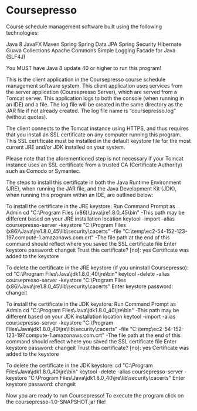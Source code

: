 Coursepresso
============

Course schedule management software built using the following technologies:

Java 8
JavaFX
Maven
Spring
Spring Data JPA
Spring Security
Hibernate
Guava Collections
Apache Commons
Simple Logging Facade for Java (SLF4J)

You MUST have Java 8 update 40 or higher to run this program!

This is the client application in the Coursepresso course schedule management software system.  This client application uses services from the server application (Coursepresso Server), which are served from a Tomcat server.  This application logs to both the console (when running in an IDE) and a file.  The log file will be created in the same directory as the JAR file if not already created.  The log file name is “coursepresso.log” (without quotes).

The client connects to the Tomcat instance using HTTPS, and thus requires that you install an SSL certificate on any computer running this program.  This SSL certificate must be installed in the default keystore file for the most current JRE and/or JDK installed on your system.  

Please note that the aforementioned step is not necessary if your Tomcat instance uses an SSL certificate from a trusted CA (Certificate Authority) such as Comodo or Symantec.

The steps to install this certificate in both the Java Runtime Environment (JRE), when running the JAR file, and the Java Development Kit (JDK), when running this program within an IDE, are outlined below:

To install the certificate in the JRE keystore:
Run Command Prompt as Admin
cd "C:\Program Files (x86)\Java\jre1.8.0_45\bin"
  -This path may be different based on your JRE installation location
keytool -import -alias coursepresso-server -keystore "C:\Program Files (x86)\Java\jre1.8.0_45\lib\security\cacerts" -file "C:\temp\ec2-54-152-123-197.compute-1.amazonaws.com.crt"
  -The file path at the end of this command should reflect where you saved the SSL certificate file
Enter keystore password: changeit
Trust this certificate? [no]: yes
Certificate was added to the keystore

To delete the certificate in the JRE keystore (if you uninstall Coursepresso):
cd "C:\Program Files\Java\jdk1.8.0_40\jre\bin"
keytool -delete -alias coursepresso-server -keystore "C:\Program Files (x86)\Java\jre1.8.0_45\lib\security\cacerts"
Enter keystore password: changeit

To install the certificate in the JDK keystore:
Run Command Prompt as Admin
cd "C:\Program Files\Java\jdk1.8.0_40\jre\bin"
  -This path may be different based on your JDK installation location
keytool -import -alias coursepresso-server -keystore "C:\Program Files\Java\jdk1.8.0_40\jre\lib\security\cacerts" -file "C:\temp\ec2-54-152-123-197.compute-1.amazonaws.com.crt"
  -The file path at the end of this command should reflect where you saved the SSL certificate file
Enter keystore password: changeit
Trust this certificate? [no]: yes
Certificate was added to the keystore

To delete the certificate in the JDK keystore:
cd "C:\Program Files\Java\jdk1.8.0_40\jre\bin"
keytool -delete -alias coursepresso-server -keystore "C:\Program Files\Java\jdk1.8.0_40\jre\lib\security\cacerts"
Enter keystore password: changeit

Now you are ready to run Coursepresso!  To execute the program click on the coursepresso-1.0-SNAPSHOT.jar file!
